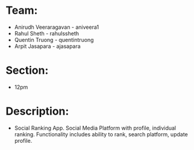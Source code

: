 # Team:
- Anirudh Veeraragavan - aniveera1
- Rahul Sheth - rahulssheth
- Quentin Truong - quentintruong
- Arpit Jasapara - ajasapara

# Section:
- 12pm

# Description:
- Social Ranking App. Social Media Platform with profile, individual ranking. Functionality includes ability to rank, search platform, update profile.

